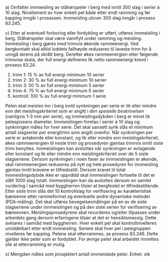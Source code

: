 a) Omfatter innmeisling av stålrørspeler i berg med inntil 300 slag i serier à 10 slag. Nivellement av hver enkelt pel både etter endt ramming og før kapping inngår i prosessen.
Innmeisling utover 300 slag inngår i prosess 83.245.

c) Etter at eventuell forboring eller fordybling er utført, utføres innmeisling i berg. Stålrørspeler skal være vannfylt under ramming og meisling.
Innmeisling i berg gjøres med trinnvis økende rammeenergi. Ved bergkontakt skal alltid loddets fallhøyde reduseres til laveste trinn for å unngå skrens på skrått berg. Deretter økes rammeenergien etter følgende trinnvise skala, der full energi defineres lik netto rammeenergi krevd i prosess 83.24.
1.   trinn 1:  15 % av full energi   minimum 10 serier
2.   trinn 2:  30 % av full energi   minimum 10 serier
3.   trinn 3:  50 % av full energi   minimum 5 serier
4.   trinn 4:  75 % av full energi   minimum 5 serier
5.  kontroll:   100 % av full energi   minimum 1 serie

Pelen skal meisles inn i berg inntil synkningen per serie er lik eller mindre enn det meislingskriteriet som er angitt i *den spesielle beskrivelsen* (vanligvis 1-3 mm per serie), og innmeislingsdybden i berg er minst lik pelespissens diameter.
Innmeislingen foretas i serier à 10 slag og synkningen måles for hver serie. Det skal uansett synk slås et minimum antall slagserier per energitrinn som angitt ovenfor.
Når synkningen per serie er avtakende eller konstant, og lik eller mindre enn meislingskriteriet, økes rammeenergien til neste trinn og prosedyren gjentas trinnvis inntil siste trinn benyttes. Innmeislingen kan avsluttes når synkningen er avtagende eller konstant og lik eller mindre enn meislingskriteriet over de 5 siste slagseriene.
Dersom synkningen i noen faser av innmeislingen er økende, skal rammeenergien reduseres på nytt og hele prosedyren for innmeisling gjentas inntil kravene er tilfredsstilt.
Dersom kravet til total innmeislingsdybde ikke er oppnådd skal innmeislingen fortsette til det er slått 1000 slag totalt. Innmeislingen kan da avsluttes dersom en samlet vurdering i samråd med byggherren tilsier at bergfestet er tilfredsstillende.
Etter siste trinn slås det 10 kontrollslag for verifisering av karakteristisk bæreevne etter rammeformel og eventuelle andre dynamiske metoder (PDA-måling).
Det skal utføres bevegelsesmålinger på en av de siste slagseriene under innmeislingen og på den siste serien for verifisering av bæreevnen.
Meislingsprosedyrene skal revurderes og/eller tilpasses under arbeidets gang dersom erfaringene tilsier at det er hensiktsmessig. Dette avklares i samråd med byggherren.
Hver enkelt pel skal kontrollnivelleres umiddelbart etter endt innmeisling. Senere skal hver pel i pelegruppen nivelleres før kapping.
Pelene skal etterrammes, se prosess 83.246. Dette gjelder ikke peler som er fordyblet. For øvrige peler skal arbeidet innrettes slik at etterramming er mulig.

x) Mengden måles som prosjektert antall innmeislede peler. Enhet: stk

